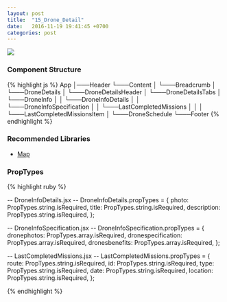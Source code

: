 ```yaml
---
layout: post
title:  "15_Drone_Detail"
date:   2016-11-19 19:41:45 +0700
categories: post
---
```


<img src="{{ site.github.url }}/images/posts/2016-11-19/15_Drone_Detail.jpg">

### Component Structure

{% highlight js %}
App
│───Header
└───Content
│   └───Breadcrumb
│   └───DroneDetails
│       └───DroneDetailsHeader
│       └───DroneDetailsTabs
│           └───DroneInfo
│           │   └───DroneInfoDetails
│           │   └───DroneInfoSpecification
│           │   └───LastCompletedMissions
│           │   │   └───LastCompletedMissionsItem
│           └───DroneSchedule
└───Footer
{% endhighlight %}

### Recommended Libraries

* [Map](https://github.com/istarkov/google-map-react)

### PropTypes

{% highlight ruby %}

-- DroneInfoDetails.jsx --
DroneInfoDetails.propTypes = {
  photo: PropTypes.string.isRequired,
  title: PropTypes.string.isRequired,
  description: PropTypes.string.isRequired,
};

-- DroneInfoSpecification.jsx --
DroneInfoSpecification.propTypes = {
  dronephotos: PropTypes.array.isRequired,
  dronespecification: PropTypes.array.isRequired,
  dronesbenefits: PropTypes.array.isRequired,
};

-- LastCompletedMissions.jsx --
LastCompletedMissions.propTypes = {
  route: PropTypes.string.isRequired,
  id: PropTypes.string.isRequired,
  type: PropTypes.string.isRequired,
  date: PropTypes.string.isRequired,
  location: PropTypes.string.isRequired,
};

{% endhighlight %}
